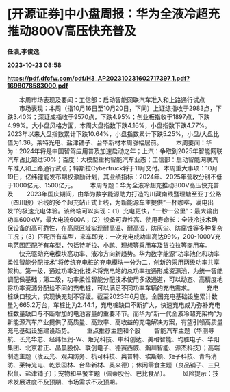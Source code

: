 # [开源证券]中小盘周报：华为全液冷超充推动800V高压快充普及
**任浪,李俊逸**

**2023-10-23 08:58**

**https://pdf.dfcfw.com/pdf/H3_AP202310231602717397_1.pdf?1698078583000.pdf**

　　本周市场表现及要闻：工信部：启动智能网联汽车准入和上路通行试点 　　市场表现：本周（指10月16日至10月20日，下同）上证综指收于2983点，下跌3.40%；深证成指收于9570点，下跌4.95%；创业板指收于1897点，下跌4.99%。大小盘风格方面，本周大盘指数下跌4.16%，小盘指数下跌4.77%。2023年以来大盘指数累计下跌10.64%，小盘指数累计下跌5.25%，小盘/大盘比值为1.36。莱特光电、盐津铺子、台华新材本周涨幅居前。 　　本周要闻：华为：2024年将是中国智驾应用普及加速启动之年；上汽：争取到2025年智能网联汽车占比超过50%；百度：大模型重构智能汽车业态；工信部：启动智能网联汽车准入和上路通行试点；特斯拉Cybertruck将于11月交付。本周重大事项：10月19日，亿纬锂能发布期权激励计划，其业绩指标：2024年、2025年营收分别不低于1000亿元、1500亿元。 　　本周专题：华为全液冷超充推动800V高压快充普及 　　2023年国庆期间，由华为数字能源助力打造的川藏南线暨理塘至亚丁公路（四川段）沿线的多个超充站正式上线，为新能源车主提供“一杯咖啡，满电出发”的极速充电体验。该终端可以实现：（1）充电更快，“一秒一公里”：最大输出功率600kW，最大电流600A；（2）设备可靠性高、使用寿命长：全液冷技术确保设备的高可靠性，在高原区域实现耐高温、耐高湿，防灰尘、防腐蚀等多种复杂工况；（3）匹配所有车型，来车即充：一次充电成功率高达99%，200-1000V充电范围匹配所有车型，包括特斯拉、小鹏、理想等乘用车及货拉拉等商用车。 　　快充驱动充电模块高功率、液冷方向新趋势。华为数字能源“功率池化和功率柔性智能分配技术”将传统充电桩的充电模块一分为二，创新的采用两级功率共享架构。第一级，通过功率池化技术将充电站的总功率拉通形成资源池，为统一智能调配做基础；第二级，功率柔性智能分配技术使用多级通道，可以动态、高精度地将功率资源分配给不同的充电桩，可以满足不同功率车辆的充电需求。 　　充电桩缺口较大，实现快充刻不容缓。截至2023年6月底，全国充电基础设施累计数量为665.2万台，车桩比为2.44:1，充电桩缺口不断扩大，快速充电成为弥补充电桩数量缺口与不断增加的电池容量的重要环节。而华为“新一代全液冷超充架构”为新能源汽车产业提供了高质量、高效率、高收益的充电解决方案，有望引领高质量充电基础设施建设趋势。 　　重点推荐主题和个股 　　智能汽车主题（华测导航、长光华芯、经纬恒润-W、炬光科技、中科创达、美格智能、均胜电子、华阳集团、北京君正、晶晨股份、联创电子、德赛西威、瀚川智能、源杰科技）；高端制造主题（凌云光、观典防务、杭可科技、奥普特、埃斯顿、矩子科技、青鸟消防、莱特光电、乾景园林、台华新材、奥来德）；休闲零食主题（良品铺子、三只松鼠、盐津铺子）；宠物和早餐主题（佩蒂股份、巴比食品）。 　　风险提示：技术发展进度不及预期、市场需求不及预期。